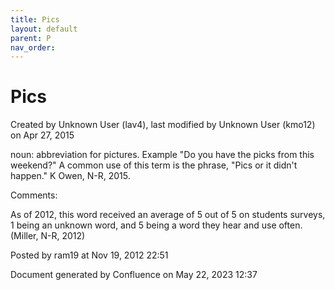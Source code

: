 ```yaml
---
title: Pics
layout: default
parent: P
nav_order:
---
```


# Pics

Created by  Unknown User (lav4), last modified by  Unknown User (kmo12) on Apr 27, 2015

noun: abbreviation for pictures. Example &quot;Do you have the picks from this weekend?&quot; A common use of this term is the phrase, &quot;Pics or it didn't happen.&quot; K Owen, N-R, 2015.

Comments:

As of 2012, this word received an average of 5 out of 5 on students surveys, 1 being an unknown word, and 5 being a word they hear and use often.(Miller, N-R, 2012)

Posted by ram19 at Nov 19, 2012 22:51

Document generated by Confluence on May 22, 2023 12:37


